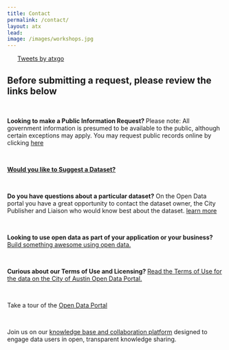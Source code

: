 ```yaml
---
title: Contact
permalink: /contact/
layout: atx
lead:
image: /images/workshops.jpg
---
```

<aside class="usa-width-one-third">
  <ul>
<a class="twitter-timeline" data-lang="en" data-width="600" data-height="1000" data-link-color="#5D628C" href="https://twitter.com/atxgo?ref_src=twsrc%5Etfw">Tweets by atxgo</a> <script async src="https://platform.twitter.com/widgets.js" charset="utf-8"></script>

  </ul>
</aside>

<div>
<div class="usa-width-two-thirds">
<h2>Before submitting a request, please review the links below</h2>

<br>

<p> <b> Looking to make a Public Information Request? </b>
Please note: All government information is presumed to be available to the public, although certain exceptions may apply.
You may request public records online by clicking <a href="http://austintexas.gov/public-information-request">here</a></p>

<br>

<p> <b><a href="https://data.austintexas.gov/nominate">Would you like to Suggest a Dataset?</a></b></p>

<br>

<p> <b>Do you have questions about a particular dataset?</b>
 On the Open Data portal you have a great opportunity to contact the dataset owner, the City Publisher and Liaison who would know best about the dataset. <a href="{{ site.baseurl }}/start/#how-to-contact-a-dataset-owner/">learn more</a></p>

<br>

<p><b>Looking to use open data as part of your application or your business? </b><a href="https://dev.socrata.com">Build something awesome using open data.</a></p>

<br>

<p><b>Curious about our Terms of Use and Licensing? </b><a href="https://austintexas.gov/page/city-austin-open-data-terms-use">Read the Terms of Use for the data on the City of Austin Open Data Portal.</a></p>

<br>

<p>Take a tour of the <a href="https://data.austintexas.gov">Open Data Portal</a></p>

<br>

<p>Join us on our <a href="https://opendata.bloomfire.com"> knowledge base and collaboration platform</a> designed to engage data users in open, transparent knowledge sharing.</p>

<br>

<script src="https://cityofaustin.seamlessdocs.com/s/b4fdc9ea151b57cdc1c245c24583a2ca/embed/iframe"></script>
